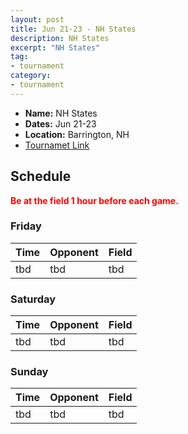 ```yaml
---
layout: post
title: Jun 21-23 - NH States
description: NH States
excerpt: "NH States"
tag:
- tournament
category:
- tournament
---
```

* **Name:** NH States
* **Dates:** Jun 21-23
* **Location:**  Barrington, NH 
* [Tournamet Link](http://www.asanewengland.com/TournamentDetails.aspx?TournamentKey=10043)



## Schedule
**<span style="color:red">Be at the field 1 hour before each game.</span>**

### Friday

| Time     | Opponent       | Field |
|:-------  |:-------------  |:---   |
| tbd  | tbd      | tbd   |


### Saturday

| Time      | Opponent         | Field   |
|:--------  |:---------------  |:-----   |
| tbd  | tbd      | tbd   |


### Sunday

| Time | Opponent | Field |
|:---  |:---      |:---   |
| tbd  | tbd      | tbd   |

